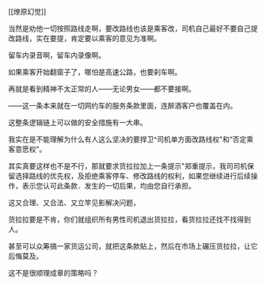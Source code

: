 [[燎原幻觉]]

当然是劝他一切按照路线走啊，要改路线也该是乘客改，司机自己最好不要自己提改路线，实在要提，肯定要以乘客的意见为准啊。

留车内录音啊，留车内录像啊。

如果乘客开始翻窗子了，哪怕是高速公路，也要刹车啊。

再就是看到精神不太正常的人——无论男女——都不要接啊。

——这一条本来就在一切网约车的服务条款里面，连醉酒客户也覆盖在内。

这整条逻辑链上可以做的安全措施有一大串。

我实在是不能理解为什么有人这么坚决的要捍卫^司机单方面改路线权"和“否定乘客意愿权"。

其实真要这样也不是不行，那就要求货拉拉加上一条提示"郑重提示，我司司机保留选择路线的优先权，及拒绝乘客停车、修改路线的权利，如果您继续进行后续操作，表示您认可此条款．发生的一切后果，均由您自行承担。

这又合理、又合法、又立竿见影解决问题，

货拉拉要是不肯，你们就组织所有男性司机退出货拉拉，看货拉拉还找不找得到人。

甚至可以众筹搞一家货运公司，就把这条款贴上，然后在市场上碾压货拉拉，让它后悔莫及。

这不是很顺理成章的策略吗？